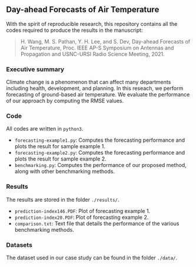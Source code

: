 ## Day-ahead Forecasts of Air Temperature

With the spirit of reproducible research, this repository contains all the codes required to produce the results in the manuscript:

> H. Wang, M. S. Pathan, Y. H. Lee, and S. Dev, Day-ahead Forecasts of Air Temperature, Proc. IEEE AP-S Symposium on Antennas and Propagation and USNC-URSI Radio Science Meeting, 2021.


### Executive summary
Climate change is a phenomenon that can affect many departments including health, development, and planning. In this reseach, we perform forecasting of ground-based air temperature. We evaluate the performance of our approach by computing the RMSE values. 


### Code
All codes are written in `python3`.
+ `forecasting-example1.py`: Computes the forecasting performance and plots the result for sample example 1.
+ `forecasting-example2.py`: Computes the forecasting performance and plots the result for sample example 2.
+ `benchmarking.py`: Computes the performance of our proposed method, along with other benchmarking methods. 


### Results
The results are stored in the folder `./results/`.
+ `prediction-index146.PDF`: Plot of forecasting example 1.
+ `prediction-index20.PDF`: Plot of forecasting example 2.
+ `comparison.txt`: Text file that details the performance of the various benchmarking methods.


### Datasets
The dataset used in our case study can be found in the folder `./data/`.
